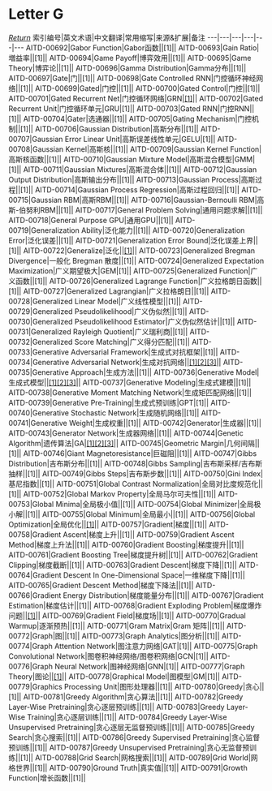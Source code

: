 # Letter G
[*Return*](https://github.com/SyncedAI00/Artificial-Intelligence-Terminology/blob/master/README.md)
索引编号|英文术语|中文翻译|常用缩写|来源&扩展|备注
---|---|---|---|---|---
AITD-00692|Gabor Function|Gabor函数||[1]||
AITD-00693|Gain Ratio|増益率||[1]||
AITD-00694|Game Payoff|博弈效用||[1]||
AITD-00695|Game Theory|博弈论||[1]||
AITD-00696|Gamma Distribution|Gamma分布||[1]||
AITD-00697|Gate|门||[1]||
AITD-00698|Gate Controlled RNN|门控循环神经网络||[1]||
AITD-00699|Gated|门控||[1]||
AITD-00700|Gated Control|门控||[1]||
AITD-00701|Gated Recurrent Net|门控循环网络|GRN|[[1]](https://www.jiqizhixin.com/articles/2017-12-24)||
AITD-00702|Gated Recurrent Unit|门控循环单元|GRU|[1]||
AITD-00703|Gated RNN|门控RNN||[1]||
AITD-00704|Gater|选通器||[1]||
AITD-00705|Gating Mechanism|门控机制||[1]||
AITD-00706|Gaussian Distribution|高斯分布||[1]||
AITD-00707|Gaussian Error Linear Unit|高斯误差线性单元|GELU|[1]||
AITD-00708|Gaussian Kernel|高斯核||[1]||
AITD-00709|Gaussian Kernel Function|高斯核函数||[1]||
AITD-00710|Gaussian Mixture Model|高斯混合模型|GMM|[1]||
AITD-00711|Gaussian Mixtures|高斯混合体||[1]||
AITD-00712|Gaussian Output Distribution|高斯输出分布||[1]||
AITD-00713|Gaussian Process|高斯过程||[1]||
AITD-00714|Gaussian Process Regression|高斯过程回归||[1]||
AITD-00715|Gaussian RBM|高斯RBM||[1]||
AITD-00716|Gaussian-Bernoulli RBM|高斯-伯努利RBM||[1]||
AITD-00717|General Problem Solving|通用问题求解||[1]||
AITD-00718|General Purpose GPU|通用GPU||[1]||
AITD-00719|Generalization Ability|泛化能力||[1]||
AITD-00720|Generalization Error|泛化误差||[1]||
AITD-00721|Generalization Error Bound|泛化误差上界||[1]||
AITD-00722|Generalize|泛化||[[1]](https://www.jiqizhixin.com/articles/2017-12-25-10)||
AITD-00723|Generalized Bregman Divergence|一般化 Bregman 散度||[1]||
AITD-00724|Generalized Expectation Maximization|广义期望极大|GEM|[1]||
AITD-00725|Generalized Function|广义函数||[1]||
AITD-00726|Generalized Lagrange Function|广义拉格朗日函数||[1]||
AITD-00727|Generalized Lagrangian|广义拉格朗日||[1]||
AITD-00728|Generalized Linear Model|广义线性模型||[1]||
AITD-00729|Generalized Pseudolikelihood|广义伪似然||[1]||
AITD-00730|Generalized Pseudolikelihood Estimator|广义伪似然估计||[1]||
AITD-00731|Generalized Rayleigh Quotient|广义瑞利商||[1]||
AITD-00732|Generalized Score Matching|广义得分匹配||[1]||
AITD-00733|Generative Adversarial Framework|生成式对抗框架||[1]||
AITD-00734|Generative Adversarial Network|生成对抗网络||[[1]](https://www.jiqizhixin.com/articles/2017-12-26-4)[[2]](https://www.jiqizhixin.com/articles/2018-01-08-5)[[3]](https://www.jiqizhixin.com/articles/2017-12-13-2)||
AITD-00735|Generative Approach|生成方法||[1]||
AITD-00736|Generative Model|生成式模型||[[1]](https://www.jiqizhixin.com/articles/2017-12-19-7)[[2]](https://www.jiqizhixin.com/articles/2017-12-11-6)[[3]](https://www.jiqizhixin.com/articles/2017-12-04-5)||
AITD-00737|Generative Modeling|生成式建模||[1]||
AITD-00738|Generative Moment Matching Network|生成矩匹配网络||[1]||
AITD-00739|Generative Pre-Training|生成式预训练|GPT|[1]||
AITD-00740|Generative Stochastic Network|生成随机网络||[1]||
AITD-00741|Generative Weight|生成权重||[1]||
AITD-00742|Generator|生成器||[1]||
AITD-00743|Generator Network|生成器网络||[1]||
AITD-00744|Genetic Algorithm|遗传算法|GA|[[1]](https://www.jiqizhixin.com/articles/2018-01-17-3)[[2]](https://www.jiqizhixin.com/articles/2017-12-22)[[3]](https://www.jiqizhixin.com/articles/2017-11-12-2)||
AITD-00745|Geometric Margin|几何间隔||[1]||
AITD-00746|Giant Magnetoresistance|巨磁阻||[1]||
AITD-00747|Gibbs Distribution|吉布斯分布||[1]||
AITD-00748|Gibbs Sampling|吉布斯采样/吉布斯抽样||[1]||
AITD-00749|Gibbs Steps|吉布斯步数||[1]||
AITD-00750|Gini Index|基尼指数||[1]||
AITD-00751|Global Contrast Normalization|全局对比度规范化||[1]||
AITD-00752|Global Markov Property|全局马尔可夫性||[1]||
AITD-00753|Global Minima|全局极小值||[1]||
AITD-00754|Global Minimizer|全局极小解||[1]||
AITD-00755|Global Minimum|全局最小||[1]||
AITD-00756|Global Optimization|全局优化||[[1]](https://www.jiqizhixin.com/articles/2018-01-03-3)||
AITD-00757|Gradient|梯度||[1]||
AITD-00758|Gradient Ascent|梯度上升||[1]||
AITD-00759|Gradient Ascent Method|梯度上升法||[1]||
AITD-00760|Gradient Boosting|梯度提升||[1]||
AITD-00761|Gradient Boosting Tree|梯度提升树||[1]||
AITD-00762|Gradient Clipping|梯度截断||[1]||
AITD-00763|Gradient Descent|梯度下降||[1]||
AITD-00764|Gradient Descent In One-Dimensional Space|一维梯度下降||[1]||
AITD-00765|Gradient Descent Method|梯度下降法||[1]||
AITD-00766|Gradient Energy Distribution|梯度能量分布||[1]||
AITD-00767|Gradient Estimation|梯度估计||[1]||
AITD-00768|Gradient Exploding Problem|梯度爆炸问题||[[1]](https://www.jiqizhixin.com/articles/2017-12-21-14)||
AITD-00769|Gradient Field|梯度场||[1]||
AITD-00770|Gradual Warmup|逐渐预热||[1]||
AITD-00771|Gram Matrix|Gram 矩阵||[1]||
AITD-00772|Graph|图||[1]||
AITD-00773|Graph Analytics|图分析||[1]||
AITD-00774|Graph Attention Network|图注意力网络|GAT|[1]||
AITD-00775|Graph Convolutional Network|图卷积神经网络/图卷积网络|GCN|[1]||
AITD-00776|Graph Neural Network|图神经网络|GNN|[1]||
AITD-00777|Graph Theory|图论||[[1]](https://www.jiqizhixin.com/articles/2017-04-04-4)||
AITD-00778|Graphical Model|图模型|GM|[1]||
AITD-00779|Graphics Processing Unit|图形处理器||[1]||
AITD-00780|Greedy|贪心||[1]||
AITD-00781|Greedy Algorithm|贪心算法||[1]||
AITD-00782|Greedy Layer-Wise Pretraining|贪心逐层预训练||[1]||
AITD-00783|Greedy Layer-Wise Training|贪心逐层训练||[1]||
AITD-00784|Greedy Layer-Wise Unsupervised Pretraining|贪心逐层无监督预训练||[1]||
AITD-00785|Greedy Search|贪心搜索||[1]||
AITD-00786|Greedy Supervised Pretraining|贪心监督预训练||[1]||
AITD-00787|Greedy Unsupervised Pretraining|贪心无监督预训练||[1]||
AITD-00788|Grid Search|网格搜索||[1]||
AITD-00789|Grid World|网格世界||[1]||
AITD-00790|Ground Truth|真实值||[1]||
AITD-00791|Growth Function|增长函数||[1]||
